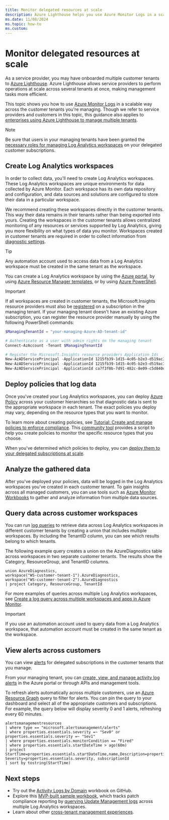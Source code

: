 ```yaml
---
title: Monitor delegated resources at scale
description: Azure Lighthouse helps you use Azure Monitor Logs in a scalable way across customer tenants.
ms.date: 11/08/2024
ms.topic: how-to
ms.custom:
---
```


# Monitor delegated resources at scale

As a service provider, you may have onboarded multiple customer tenants to [Azure Lighthouse](../overview.md). Azure Lighthouse allows service providers to perform operations at scale across several tenants at once, making management tasks more efficient.

This topic shows you how to use [Azure Monitor Logs](/azure/azure-monitor/logs/data-platform-logs) in a scalable way across the customer tenants you're managing. Though we refer to service providers and customers in this topic, this guidance also applies to [enterprises using Azure Lighthouse to manage multiple tenants](../concepts/enterprise.md).

> [!NOTE]
> Be sure that users in your managing tenants have been granted the [necessary roles for managing Log Analytics workspaces](/azure/azure-monitor/logs/manage-access#azure-rbac) on your delegated customer subscriptions.

## Create Log Analytics workspaces

In order to collect data, you'll need to create Log Analytics workspaces. These Log Analytics workspaces are unique environments for data collected by Azure Monitor. Each workspace has its own data repository and configuration, and data sources and solutions are configured to store their data in a particular workspace.

We recommend creating these workspaces directly in the customer tenants. This way their data remains in their tenants rather than being exported into yours. Creating the workspaces in the customer tenants allows centralized monitoring of any resources or services supported by Log Analytics, giving you more flexibility on what types of data you monitor. Workspaces created in customer tenants are required in order to collect information from [diagnostic settings](/azure/azure-monitor/essentials/diagnostic-settings).

> [!TIP]
> Any automation account used to access data from a Log Analytics workspace must be created in the same tenant as the workspace.

You can create a Log Analytics workspace by using the [Azure portal](/azure/azure-monitor/logs/quick-create-workspace), by using [Azure Resource Manager templates](/azure/azure-monitor/logs/resource-manager-workspace), or by using [Azure PowerShell](/azure/azure-monitor/logs/powershell-workspace-configuration).

> [!IMPORTANT]
> If all workspaces are created in customer tenants, the Microsoft.Insights resource providers must also be [registered](/azure/azure-resource-manager/management/resource-providers-and-types#register-resource-provider) on a subscription in the managing tenant. If your managing tenant doesn't have an existing Azure subscription, you can register the resource provider manually by using the following PowerShell commands:
>
> ```powershell
> $ManagingTenantId = "your-managing-Azure-AD-tenant-id"
>
> # Authenticate as a user with admin rights on the managing tenant
> Connect-AzAccount -Tenant $ManagingTenantId
>
> # Register the Microsoft.Insights resource providers Application Ids
> New-AzADServicePrincipal -ApplicationId 1215fb39-1d15-4c05-b2e3-d519ac3feab4 -Role Contributor
> New-AzADServicePrincipal -ApplicationId 1215fb39-1d15-4c05-b2e3-d519ac3feab4 -Role Contributor
> New-AzADServicePrincipal -ApplicationId ca7f3f0b-7d91-482c-8e09-c5d840d0eac5 -Role Contributor
> ```

## Deploy policies that log data

Once you've created your Log Analytics workspaces, you can deploy [Azure Policy](/azure/governance/policy/overview) across your customer hierarchies so that diagnostic data is sent to the appropriate workspace in each tenant. The exact policies you deploy may vary, depending on the resource types that you want to monitor.

To learn more about creating policies, see [Tutorial: Create and manage policies to enforce compliance](/azure/governance/policy/tutorials/create-and-manage). This [community tool](https://github.com/Azure/Azure-Lighthouse-samples/tree/master/tools/azure-diagnostics-policy-generator) provides a script to help you create policies to monitor the specific resource types that you choose.

When you've determined which policies to deploy, you can [deploy them to your delegated subscriptions at scale](policy-at-scale.md).

## Analyze the gathered data

After you've deployed your policies, data will be logged in the Log Analytics workspaces you've created in each customer tenant. To gain insights across all managed customers, you can use tools such as [Azure Monitor Workbooks](/azure/azure-monitor/visualize/workbooks-overview) to gather and analyze information from multiple data sources.

## Query data across customer workspaces

You can run [log queries](/azure/azure-monitor/logs/log-query-overview) to retrieve data across Log Analytics workspaces in different customer tenants by creating a union that includes multiple workspaces. By including the TenantID column, you can see which results belong to which tenants.

The following example query creates a union on the AzureDiagnostics table across workspaces in two separate customer tenants. The results show the Category, ResourceGroup, and TenantID columns.

``` Kusto
union AzureDiagnostics,
workspace("WS-customer-tenant-1").AzureDiagnostics,
workspace("WS-customer-tenant-2").AzureDiagnostics
| project Category, ResourceGroup, TenantId
```

For more examples of queries across multiple Log Analytics workspaces, see [Create a log query across multiple workspaces and apps in Azure Monitor](/azure/azure-monitor/logs/cross-workspace-query).

> [!IMPORTANT]
> If you use an automation account used to query data from a Log Analytics workspace, that automation account must be created in the same tenant as the workspace.

## View alerts across customers

You can view [alerts](/azure/azure-monitor/alerts/alerts-overview) for delegated subscriptions in the customer tenants that you manage.

From your managing tenant, you can [create, view, and manage activity log alerts](/azure/azure-monitor/alerts/alerts-activity-log) in the Azure portal or through APIs and management tools.

To refresh alerts automatically across multiple customers, use an [Azure Resource Graph](/azure/governance/resource-graph/overview) query to filter for alerts. You can pin the query to your dashboard and select all of the appropriate customers and subscriptions. For example, the query below will display severity 0 and 1 alerts, refreshing every 60 minutes.

```kusto
alertsmanagementresources
| where type == "microsoft.alertsmanagement/alerts"
| where properties.essentials.severity =~ "Sev0" or properties.essentials.severity =~ "Sev1"
| where properties.essentials.monitorCondition == "Fired"
| where properties.essentials.startDateTime > ago(60m)
| project StartTime=properties.essentials.startDateTime,name,Description=properties.essentials.description, Severity=properties.essentials.severity, subscriptionId
| sort by tostring(StartTime)
```

## Next steps

- Try out the [Activity Logs by Domain](https://github.com/Azure/Azure-Lighthouse-samples/tree/master/templates/workbook-activitylogs-by-domain) workbook on GitHub.
- Explore this [MVP-built sample workbook](https://github.com/scautomation/Azure-Automation-Update-Management-Workbooks), which tracks patch compliance reporting by [querying Update Management logs](/azure/automation/update-management/query-logs) across multiple Log Analytics workspaces.
- Learn about other [cross-tenant management experiences](../concepts/cross-tenant-management-experience.md).
